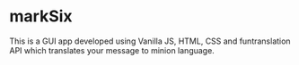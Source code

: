 # markSix

This is a GUI app developed using Vanilla JS, HTML, CSS and funtranslation API which translates your message to minion language.
